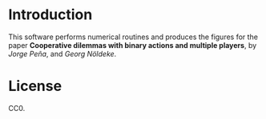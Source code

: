 # Introduction

This software performs numerical routines and produces the figures for the paper **Cooperative dilemmas with binary actions and multiple players**, by *Jorge Peña*, and *Georg Nöldeke*. 

# License

CC0.
